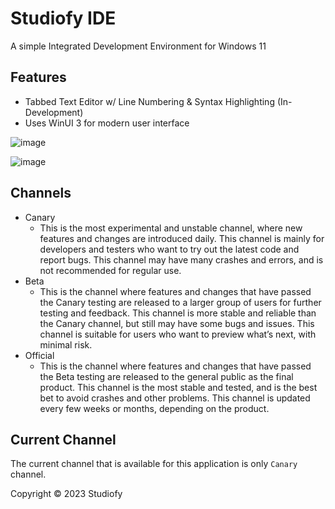 # Studiofy IDE

A simple Integrated Development Environment for Windows 11

## Features
- Tabbed Text Editor w/ Line Numbering & Syntax Highlighting (In-Development)
- Uses WinUI 3 for modern user interface

![image](https://github.com/Studiofy/Studiofy-IDE/assets/88924575/ffb2758f-fecd-4a91-bcc7-47a3421e6b15)

![image](https://github.com/Studiofy/Studiofy-IDE/assets/88924575/5fc9e3dc-653c-4813-a309-9c17fbc51915)


## Channels
- Canary
  - This is the most experimental and unstable channel, where new features and changes are introduced daily. This channel is mainly for developers and testers who want to try out the latest code and report bugs. This channel may have many crashes and errors, and is not recommended for regular use.
- Beta
  - This is the channel where features and changes that have passed the Canary testing are released to a larger group of users for further testing and feedback. This channel is more stable and reliable than the Canary channel, but still may have some bugs and issues. This channel is suitable for users who want to preview what’s next, with minimal risk.
- Official
  - This is the channel where features and changes that have passed the Beta testing are released to the general public as the final product. This channel is the most stable and tested, and is the best bet to avoid crashes and other problems. This channel is updated every few weeks or months, depending on the product.

## Current Channel
The current channel that is available for this application is only `Canary` channel.

Copyright © 2023 Studiofy
